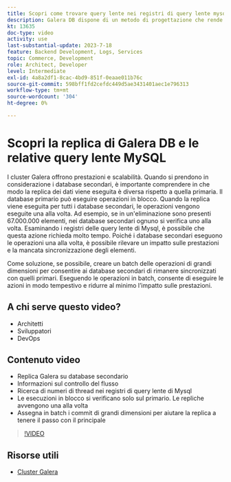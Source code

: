 ```yaml
---
title: Scopri come trovare query lente nei registri di query lente mysql e perché il metodo di progettazione della replica di Galera DB potrebbe essere il motivo
description: Galera DB dispone di un metodo di progettazione che rende la replica dei dati nei database secondari più lunga di quella primaria. Scopri come trovare questi eventi nel registro di query lente di mysql e il motivo per cui visualizzi le voci nei registri di query lente e forse come evitarli in futuro.
kt: 13635
doc-type: video
activity: use
last-substantial-update: 2023-7-18
feature: Backend Development, Logs, Services
topic: Commerce, Development
role: Architect, Developer
level: Intermediate
exl-id: 4a8a2df1-8cac-4bd9-851f-0eaae011b76c
source-git-commit: 598bff1fd2cefdc449d5ae3431401aec1e796313
workflow-type: tm+mt
source-wordcount: '304'
ht-degree: 0%

---
```


# Scopri la replica di Galera DB e le relative query lente MySQL

I cluster Galera offrono prestazioni e scalabilità. Quando si prendono in considerazione i database secondari, è importante comprendere in che modo la replica dei dati viene eseguita è diversa rispetto a quella primaria. Il database primario può eseguire operazioni in blocco. Quando la replica viene eseguita per tutti i database secondari, le operazioni vengono eseguite una alla volta. Ad esempio, se in un&#39;eliminazione sono presenti 67.000.000 elementi, nei database secondari ognuno si verifica uno alla volta. Esaminando i registri delle query lente di Mysql, è possibile che questa azione richieda molto tempo. Poiché i database secondari eseguono le operazioni una alla volta, è possibile rilevare un impatto sulle prestazioni e la mancata sincronizzazione degli elementi.

Come soluzione, se possibile, creare un batch delle operazioni di grandi dimensioni per consentire ai database secondari di rimanere sincronizzati con quelli primari. Eseguendo le operazioni in batch, consente di eseguire le azioni in modo tempestivo e ridurre al minimo l’impatto sulle prestazioni.

## A chi serve questo video?

- Architetti
- Sviluppatori
- DevOps

## Contenuto video

- Replica Galera su database secondario
- Informazioni sul controllo del flusso
- Ricerca di numeri di thread nei registri di query lente di Mysql
- Le esecuzioni in blocco si verificano solo sul primario. Le repliche avvengono una alla volta
- Assegna in batch i commit di grandi dimensioni per aiutare la replica a tenere il passo con il principale

>[!VIDEO](https://video.tv.adobe.com/v/3421688?learn=on)

## Risorse utili

- [Cluster Galera](https://galeracluster.com/)
